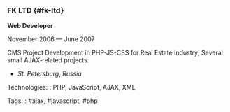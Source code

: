 ### FK LTD {#fk-ltd}

**Web Developer**

November 2006 — June 2007

CMS Project Development in PHP-JS-CSS for Real Estate Industry; Several small AJAX‐related projects.

- *St. Petersburg*, *Russia*

Technologies:
:  PHP, JavaScript, AJAX, XML

Tags:
:  #ajax, #javascript, #php
